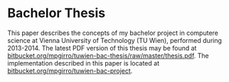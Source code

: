 # Bachelor Thesis

This paper describes the concepts of my bachelor project in computere science at Vienna University of Technology (TU Wien), performed during 2013-2014. The latest PDF version of this thesis may be found at [bitbucket.org/mpgirro/tuwien-bac-thesis/raw/master/thesis.pdf](https://bitbucket.org/mpgirro/tuwien-bac-thesis/raw/master/thesis.pdf). The implementation described in this paper is located at [bitbucket.org/mpgirro/tuwien-bac-project](https://bitbucket.org/mpgirro/tuwien-bac-project).